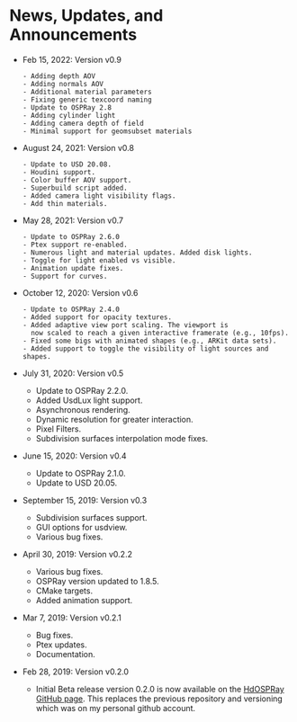 News, Updates, and Announcements
================================

- Feb 15, 2022: Version v0.9

      - Adding depth AOV
      - Adding normals AOV
      - Additional material parameters
      - Fixing generic texcoord naming
      - Update to OSPRay 2.8
      - Adding cylinder light
      - Adding camera depth of field
      - Minimal support for geomsubset materials

- August 24, 2021: Version v0.8

      - Update to USD 20.08.
      - Houdini support.
      - Color buffer AOV support.
      - Superbuild script added.
      - Added camera light visibility flags.
      - Add thin materials.


- May 28, 2021: Version v0.7
    
      - Update to OSPRay 2.6.0
      - Ptex support re-enabled.
      - Numerous light and material updates. Added disk lights.
      - Toggle for light enabled vs visible.
      - Animation update fixes.
      - Support for curves.


- October 12, 2020: Version v0.6
    
      - Update to OSPRay 2.4.0
      - Added support for opacity textures.
      - Added adaptive view port scaling. The viewport is
        now scaled to reach a given interactive framerate (e.g., 10fps).
      - Fixed some bigs with animated shapes (e.g., ARKit data sets).
      - Added support to toggle the visibility of light sources and shapes.


- July 31, 2020: Version v0.5

    - Update to OSPRay 2.2.0.
    - Added UsdLux light support.
    - Asynchronous rendering.
    - Dynamic resolution for greater interaction.
    - Pixel Filters.
    - Subdivision surfaces interpolation mode fixes.


- June 15, 2020: Version v0.4

    - Update to OSPRay 2.1.0.
    - Update to USD 20.05.


- September 15, 2019: Version v0.3

    - Subdivision surfaces support.
    - GUI options for usdview.
    - Various bug fixes.


- April 30, 2019: Version v0.2.2

    - Various bug fixes.
    - OSPRay version updated to 1.8.5.
    - CMake targets.
    - Added animation support.


- Mar 7, 2019: Version v0.2.1

    - Bug fixes.
    - Ptex updates.
    - Documentation.


- Feb 28, 2019: Version v0.2.0

    - Initial Beta release version 0.2.0 is now available on the [HdOSPRay
GitHub page](https://github.com/ospray/hdospray/releases/v0.2.0).
This replaces the previous repository and versioning which was on my
personal github account.


